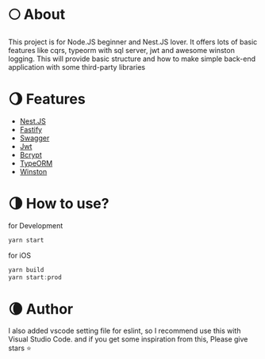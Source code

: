 # 🌕 About

This project is for Node.JS beginner and Nest.JS lover. It offers lots of basic features like cqrs, typeorm with sql server, jwt and awesome winston logging. This will provide basic structure and how to make simple back-end application with some third-party libraries

# 🌖 Features

- [Nest.JS](https://www.npmjs.com/package/@nestjs/core)
- [Fastify](https://www.npmjs.com/package/@nestjs/platform-fastify)
- [Swagger](https://www.npmjs.com/package/@nestjs/swagger)
- [Jwt](https://www.npmjs.com/package/@nestjs/jwt)
- [Bcrypt](https://www.npmjs.com/package/bcrypt)
- [TypeORM](https://www.npmjs.com/package/@nestjs/typeorm)
- [Winston](https://www.npmjs.com/package/winston)

# 🌗 How to use?

for Development

```jsx
yarn start
```

for iOS

```jsx
yarn build
yarn start:prod
```

# 🌘 Author

I also added vscode setting file for eslint, so I recommend use this with Visual Studio  Code. and if you get some inspiration from this, Please give stars ⭐
